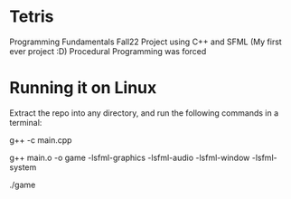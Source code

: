 # Tetris
Programming Fundamentals Fall22 Project using C++ and SFML (My first ever project :D)
Procedural Programming was forced

# Running it on Linux
Extract the repo into any directory, and run the following commands in a terminal:

g++ -c main.cpp

g++ main.o -o game -lsfml-graphics -lsfml-audio -lsfml-window -lsfml-system

./game
